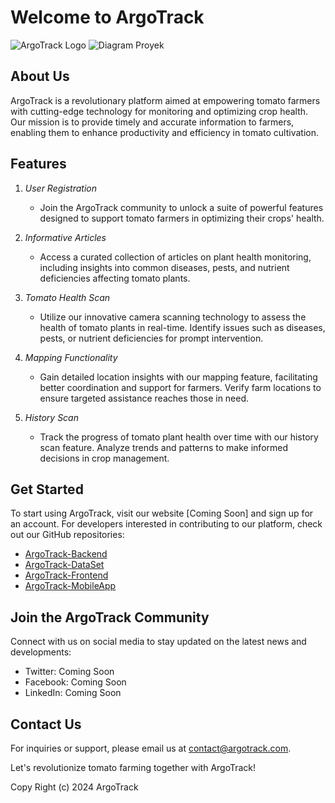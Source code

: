 # Welcome to ArgoTrack

![ArgoTrack Logo](https://drive.google.com/uc?export=view&id=1pd2Ygf3LHoQ0VGzHaNcaL3kLB1Oq4T-a)
![Diagram Proyek](https://drive.google.com/uc?export=view&id=1Sj_ToIw5CaPEvUBWHGBQuoE_MlsbC3Rm)

## About Us

ArgoTrack is a revolutionary platform aimed at empowering tomato farmers with cutting-edge technology for monitoring and optimizing crop health. Our mission is to provide timely and accurate information to farmers, enabling them to enhance productivity and efficiency in tomato cultivation.

## Features

1. *User Registration*
   - Join the ArgoTrack community to unlock a suite of powerful features designed to support tomato farmers in optimizing their crops' health.

2. *Informative Articles*
   - Access a curated collection of articles on plant health monitoring, including insights into common diseases, pests, and nutrient deficiencies affecting tomato plants.

3. *Tomato Health Scan*
   - Utilize our innovative camera scanning technology to assess the health of tomato plants in real-time. Identify issues such as diseases, pests, or nutrient deficiencies for prompt intervention.

4. *Mapping Functionality*
   - Gain detailed location insights with our mapping feature, facilitating better coordination and support for farmers. Verify farm locations to ensure targeted assistance reaches those in need.

5. *History Scan*
   - Track the progress of tomato plant health over time with our history scan feature. Analyze trends and patterns to make informed decisions in crop management.

## Get Started

To start using ArgoTrack, visit our website [Coming Soon] and sign up for an account. For developers interested in contributing to our platform, check out our GitHub repositories:

- [ArgoTrack-Backend](https://github.com/ArgoTrack-Bangkit/Cloud-Computing)
- [ArgoTrack-DataSet](https://github.com/ArgoTrack-Bangkit/Machine-Learning.git)
- [ArgoTrack-Frontend](https://github.com/ArgoTrack-Bangkit/Mobile-Development.git)
- [ArgoTrack-MobileApp](link-ke-repo-mobileapp)

## Join the ArgoTrack Community

Connect with us on social media to stay updated on the latest news and developments:

- Twitter: Coming Soon
- Facebook: Coming Soon
- LinkedIn: Coming Soon

## Contact Us

For inquiries or support, please email us at contact@argotrack.com.

Let's revolutionize tomato farming together with ArgoTrack!

Copy Right (c) 2024 ArgoTrack
